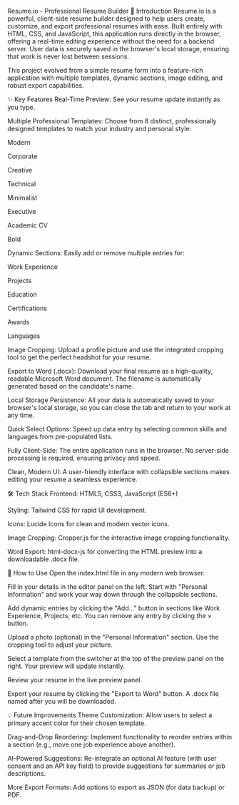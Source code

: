 Resume.io - Professional Resume Builder
🚀 Introduction
Resume.io is a powerful, client-side resume builder designed to help users create, customize, and export professional resumes with ease. Built entirely with HTML, CSS, and JavaScript, this application runs directly in the browser, offering a real-time editing experience without the need for a backend server. User data is securely saved in the browser's local storage, ensuring that work is never lost between sessions.

This project evolved from a simple resume form into a feature-rich application with multiple templates, dynamic sections, image editing, and robust export capabilities.

✨ Key Features
Real-Time Preview: See your resume update instantly as you type.

Multiple Professional Templates: Choose from 8 distinct, professionally designed templates to match your industry and personal style:

Modern

Corporate

Creative

Technical

Minimalist

Executive

Academic CV

Bold

Dynamic Sections: Easily add or remove multiple entries for:

Work Experience

Projects

Education

Certifications

Awards

Languages

Image Cropping: Upload a profile picture and use the integrated cropping tool to get the perfect headshot for your resume.

Export to Word (.docx): Download your final resume as a high-quality, readable Microsoft Word document. The filename is automatically generated based on the candidate's name.

Local Storage Persistence: All your data is automatically saved to your browser's local storage, so you can close the tab and return to your work at any time.

Quick Select Options: Speed up data entry by selecting common skills and languages from pre-populated lists.

Fully Client-Side: The entire application runs in the browser. No server-side processing is required, ensuring privacy and speed.

Clean, Modern UI: A user-friendly interface with collapsible sections makes editing your resume a seamless experience.

🛠️ Tech Stack
Frontend: HTML5, CSS3, JavaScript (ES6+)

Styling: Tailwind CSS for rapid UI development.

Icons: Lucide Icons for clean and modern vector icons.

Image Cropping: Cropper.js for the interactive image cropping functionality.

Word Export: html-docx-js for converting the HTML preview into a downloadable .docx file.

🚀 How to Use
Open the index.html file in any modern web browser.

Fill in your details in the editor panel on the left. Start with "Personal Information" and work your way down through the collapsible sections.

Add dynamic entries by clicking the "Add..." button in sections like Work Experience, Projects, etc. You can remove any entry by clicking the × button.

Upload a photo (optional) in the "Personal Information" section. Use the cropping tool to adjust your picture.

Select a template from the switcher at the top of the preview panel on the right. Your preview will update instantly.

Review your resume in the live preview panel.

Export your resume by clicking the "Export to Word" button. A .docx file named after you will be downloaded.

💡 Future Improvements
Theme Customization: Allow users to select a primary accent color for their chosen template.

Drag-and-Drop Reordering: Implement functionality to reorder entries within a section (e.g., move one job experience above another).

AI-Powered Suggestions: Re-integrate an optional AI feature (with user consent and an API key field) to provide suggestions for summaries or job descriptions.

More Export Formats: Add options to export as JSON (for data backup) or PDF.
